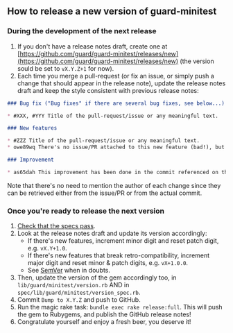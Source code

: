 ## How to release a new version of guard-minitest

### During the development of the next release

1. If you don't have a release notes draft, create one at [https://github.com/guard/guard-minitest/releases/new](https://github.com/guard/guard-minitest/releases/new) (the version sould be set to `vX.Y.Z+1` for now).
1. Each time you merge a pull-request (or fix an issue, or simply push a change that should appear in the release note), update the release notes draft and keep the style consistent with previous release notes:
```markdown
### Bug fix ("Bug fixes" if there are several bug fixes, see below...)

* #XXX, #YYY Title of the pull-request/issue or any meaningful text.

### New features

* #ZZZ Title of the pull-request/issue or any meaningful text.
* owe89wq There's no issue/PR attached to this new feature (bad!), but a commit is referenced on the left.

### Improvement

* as65dah This improvement has been done in the commit referenced on the left.
```

Note that there's no need to mention the author of each change since they can be retrieved either from the issue/PR or from the actual commit.

### Once you're ready to release the next version

1. [Check that the specs pass](https://travis-ci.org/guard/guard-minitest).
1. Look at the release notes draft and update its version accordingly:
    - If there's new features, increment minor digit and reset patch digit, e.g. `vX.Y+1.0`.
    - If there's new features that break retro-compatibility, increment major digit and reset minor & patch digits, e.g. `vX+1.0.0`.
    - See [SemVer](http://semver.org) when in doubts.
1. Then, update the version of the gem accordingly too, in `lib/guard/minitest/version.rb` AND in `spec/lib/guard/minitest/version_spec.rb`.
1. Commit `Bump to X.Y.Z` and push to GitHub.
1. Run the magic rake task: `bundle exec rake release:full`. This will push the gem to Rubygems, and publish the GitHub release notes!
1. Congratulate yourself and enjoy a fresh beer, you deserve it!
